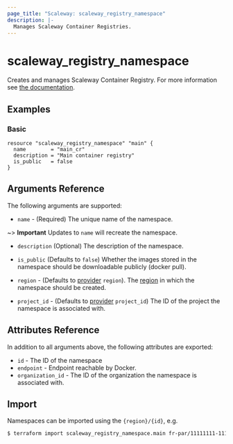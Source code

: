 ```yaml
---
page_title: "Scaleway: scaleway_registry_namespace"
description: |-
  Manages Scaleway Container Registries.
---
```


# scaleway_registry_namespace

Creates and manages Scaleway Container Registry.
For more information see [the documentation](https://developers.scaleway.com/en/products/registry/api/).

## Examples

### Basic

```hcl
resource "scaleway_registry_namespace" "main" {
  name        = "main_cr"
  description = "Main container registry"
  is_public   = false
}
```

## Arguments Reference

The following arguments are supported:

- `name` - (Required) The unique name of the namespace.

~> **Important** Updates to `name` will recreate the namespace.

- `description` (Optional) The description of the namespace.

- `is_public` (Defaults to `false`) Whether the images stored in the namespace should be downloadable publicly (docker pull).

- `region` - (Defaults to [provider](../index.md#region) `region`). The [region](../guides/regions_and_zones.md#regions) in which the namespace should be created.

- `project_id` - (Defaults to [provider](../index.md#project_id) `project_id`) The ID of the project the namespace is associated with.

## Attributes Reference

In addition to all arguments above, the following attributes are exported:

- `id` - The ID of the namespace
- `endpoint` - Endpoint reachable by Docker.
- `organization_id` - The ID of the organization the namespace is associated with.

## Import

Namespaces can be imported using the `{region}/{id}`, e.g.

```bash
$ terraform import scaleway_registry_namespace.main fr-par/11111111-1111-1111-1111-111111111111
```
